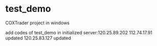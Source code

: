 # test_demo
COXTrader project in windows

add codes of test_demo in initialized server:120.25.89.202
112.74.17.91 updated
120.25.83.127 updated
